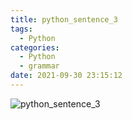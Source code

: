 ```yaml
---
title: python_sentence_3
tags:
  - Python
categories:
  - Python
  - grammar
date: 2021-09-30 23:15:12
---
```


![python_sentence_3](/review_img/python_grammar/3.PNG)